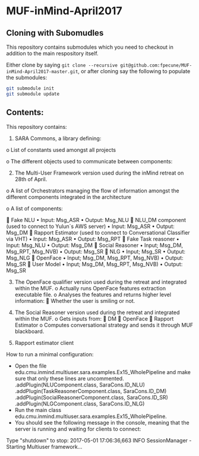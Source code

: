 # MUF-inMind-April2017

## Cloning with Subomudles
This repository contains submodules which you need to checkout in addition to the main respository itself.

Either clone by saying ```git clone --recursive git@github.com:fpecune/MUF-inMind-April2017-master.git```, 
or after cloning say the following to populate the submodules:
```bash
git submodule init
git submodule update
```

## Contents:

This repository contains:
1.	SARA Commons, a library defining:

o	List of constants used amongst all projects 

o	The different objects used to communicate between components:

2.	The Multi-User Framework version used during the inMind retreat on 28th of April.

o	A list of Orchestrators managing the flow of information amongst the different components integrated in the architecture

o	A list of components:

	Fake NLU
•	Input: Msg_ASR
•	Output: Msg_NLU
	NLU_DM component (used to connect to Yulun`s AWS server)
•	Input: Msg_ASR
•	Output: Msg_DM
	Rapport Estimator (used to connect to Conversational Classifier via VHT)
•	Input: Msg_ASR
•	Output: Msg_RPT
	Fake Task reasoner
•	Input: Msg_NLU
•	Output: Msg_DM
	Social Reasoner
•	Input; Msg_DM, Msg_RPT, Msg_NVB)
•	Output: Msg_SR
	NLG
•	Input; Msg_SR
•	Output: Msg_NLG
	OpenFace
•	Input; Msg_DM, Msg_RPT, Msg_NVB)
•	Output: Msg_SR
	User Model
•	Input; Msg_DM, Msg_RPT, Msg_NVB)
•	Output: Msg_SR

3.	The OpenFace qualifier version used during the retreat and integrated within the MUF.
o	Actually runs OpenFace features extraction executable file.
o	Analyses the features and returns higher level information:
	Whether the user is smiling or not.

4.	The Social Reasoner version used during the retreat and integrated within the MUF.
o	Gets inputs from:
	DM
	OpenFace
	Rapport Estimator
o	Computes conversational strategy and sends it through MUF blackboard.

5.	Rapport estimator client


How to run a minimal configuration:

-	Open the file edu.cmu.inmind.multiuser.sara.examples.Ex15_WholePipeline and make sure that only these lines are uncommented.
.addPlugin(NLUComponent.class, SaraCons.ID_NLU)
.addPlugin(TaskReasonerComponent.class, SaraCons.ID_DM)
.addPlugin(SocialReasonerComponent.class, SaraCons.ID_SR)
.addPlugin(NLGComponent.class, SaraCons.ID_NLG)
-	Run the main class edu.cmu.inmind.multiuser.sara.examples.Ex15_WholePipeline.
-	You should see the following message in the console, meaning that the server is running and waiting for clients to connect:

Type "shutdown" to stop:
2017-05-01 17:06:36,663 INFO    SessionManager                 - Starting Multiuser framework...



    
